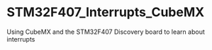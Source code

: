 # STM32F407_Interrupts_CubeMX
Using CubeMX and the STM32F407 Discovery board to learn about interrupts
